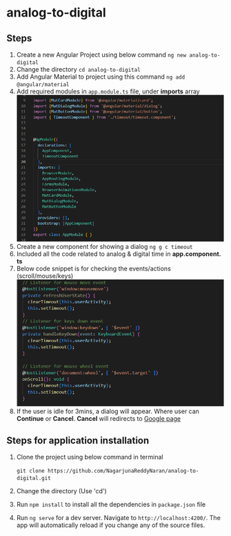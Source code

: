 
# analog-to-digital


## Steps

1. Create a new Angular Project using below command
    `ng new analog-to-digital`
2. Change the directory `cd analog-to-digital`
3. Add Angular Material to project using this command `ng add @angular/material`
4. Add required modules in `app.module.ts` file, under **imports** array
    ![alt text](./src/Images/Module.png)
5. Create a new component for showing a dialog `ng g c timeout`
6. Included all the code related to analog & digital time in **app.component. ts**
7. Below code snippet is for checking the events/actions (scroll/mouse/keys)
    ![alt text](./src/Images/Events.png)
8. If the user is idle for 3mins, a dialog will appear. Where user can **Continue** or **Cancel**. **Cancel** will redirects to [Google page](https://www.google.com)


## Steps for application installation

1. Clone the project using below command in terminal

    `git clone https://github.com/NagarjunaReddyNaran/analog-to-digital.git`

2. Change the directory (Use 'cd')
3. Run `npm install` to install all the dependencies in `package.json` file
4. Run `ng serve` for a dev server. Navigate to `http://localhost:4200/`. The app will automatically reload if you change any of the source files.



